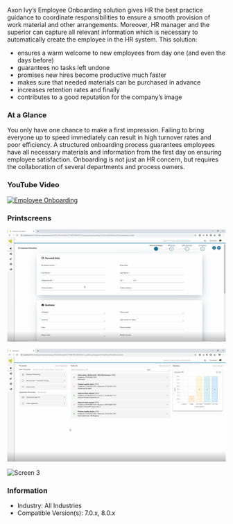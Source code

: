 Axon Ivy’s Employee Onboarding solution gives HR the best practice guidance to coordinate responsibilities to ensure a smooth provision of work material and other arrangements. Moreover, HR manager and the superior can capture all relevant information which is necessary to automatically create the employee in the HR system. This solution:

- ensures a warm welcome to new employees from day one (and even the days before)
- guarantees no tasks left undone
- promises new hires become productive much faster
- makes sure that needed materials can be purchased in advance
- increases retention rates and finally
- contributes to a good reputation for the company’s image

### At a Glance
You only have one chance to make a first impression. Failing to bring everyone up to speed immediately can result in high turnover rates and poor efficiency. A structured onboarding process guarantees employees have all necessary materials and information from the first day on ensuring employee satisfaction. Onboarding is not just an HR concern, but requires the collaboration of several departments and process owners.

### YouTube Video
[![Employee Onboarding](https://img.youtube.com/vi/1WpfmeKhJyY/0.jpg)](https://www.youtube.com/watch?v=1WpfmeKhJyY)

### Printscreens

![Screen 1](screen1.png "Screen 1")

![Screen 2](screen2.png "Screen 2")

![Screen 3](screen3.png "Screen 3")

### Information
-   Industry: All Industries
-   Compatible Version(s):  7.0.x, 8.0.x
